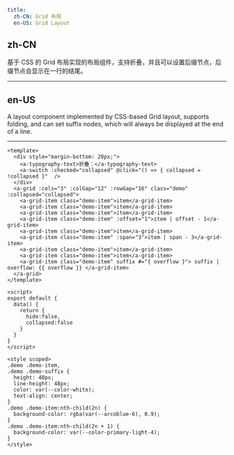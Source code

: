 ```yaml
title:
  zh-CN: Grid 布局
  en-US: Grid Layout
```

## zh-CN

基于 CSS 的 Grid 布局实现的布局组件，支持折叠，并且可以设置后缀节点，后缀节点会显示在一行的结尾。

---

## en-US

A layout component implemented by CSS-based Grid layout, supports folding, and can set suffix nodes, which will always be displayed at the end of a line.

---

```vue
<template>
  <div style="margin-bottom: 20px;">
    <a-typography-text>折叠：</a-typography-text>
    <a-switch :checked="collapsed" @click="() => { collapsed = !collapsed }"  />
  </div>
  <a-grid :cols="3" :colGap="12" :rowGap="16" class="demo" :collapsed="collapsed">
    <a-grid-item class="demo-item">item</a-grid-item>
    <a-grid-item class="demo-item">item</a-grid-item>
    <a-grid-item class="demo-item">item</a-grid-item>
    <a-grid-item class="demo-item" :offset="1">item | offset - 1</a-grid-item>
    <a-grid-item class="demo-item">item</a-grid-item>
    <a-grid-item class="demo-item" :span="3">item | span - 3</a-grid-item>
    <a-grid-item class="demo-item">item</a-grid-item>
    <a-grid-item class="demo-item">item</a-grid-item>
    <a-grid-item class="demo-item" suffix #="{ overflow }"> suffix | overflow: {{ overflow }} </a-grid-item>
  </a-grid>
</template>

<script>
export default {
  data() {
    return {
      hide:false,
      collapsed:false
    }
  }
}
</script>

<style scoped>
.demo .demo-item,
.demo .demo-suffix {
  height: 48px;
  line-height: 48px;
  color: var(--color-white);
  text-align: center;
}
.demo .demo-item:nth-child(2n) {
  background-color: rgba(var(--arcoblue-6), 0.9);
}
.demo .demo-item:nth-child(2n + 1) {
  background-color: var(--color-primary-light-4);
}
</style>
```
